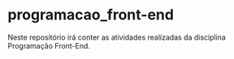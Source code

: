 # programacao_front-end
Neste repositório irá conter as atividades realizadas da disciplina Programação Front-End.
